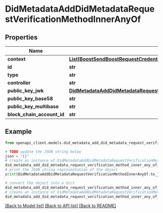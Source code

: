 # DidMetadataAddDidMetadataRequestVerificationMethodInnerAnyOf


## Properties

Name | Type | Description | Notes
------------ | ------------- | ------------- | -------------
**context** | [**List[BoostSendBoostRequestCredentialAnyOfContextInner]**](BoostSendBoostRequestCredentialAnyOfContextInner.md) |  | [optional] 
**id** | **str** |  | 
**type** | **str** |  | 
**controller** | **str** |  | 
**public_key_jwk** | [**DidMetadataAddDidMetadataRequestVerificationMethodInnerAnyOfPublicKeyJwk**](DidMetadataAddDidMetadataRequestVerificationMethodInnerAnyOfPublicKeyJwk.md) |  | [optional] 
**public_key_base58** | **str** |  | [optional] 
**public_key_multibase** | **str** |  | [optional] 
**block_chain_account_id** | **str** |  | [optional] 

## Example

```python
from openapi_client.models.did_metadata_add_did_metadata_request_verification_method_inner_any_of import DidMetadataAddDidMetadataRequestVerificationMethodInnerAnyOf

# TODO update the JSON string below
json = "{}"
# create an instance of DidMetadataAddDidMetadataRequestVerificationMethodInnerAnyOf from a JSON string
did_metadata_add_did_metadata_request_verification_method_inner_any_of_instance = DidMetadataAddDidMetadataRequestVerificationMethodInnerAnyOf.from_json(json)
# print the JSON string representation of the object
print(DidMetadataAddDidMetadataRequestVerificationMethodInnerAnyOf.to_json())

# convert the object into a dict
did_metadata_add_did_metadata_request_verification_method_inner_any_of_dict = did_metadata_add_did_metadata_request_verification_method_inner_any_of_instance.to_dict()
# create an instance of DidMetadataAddDidMetadataRequestVerificationMethodInnerAnyOf from a dict
did_metadata_add_did_metadata_request_verification_method_inner_any_of_from_dict = DidMetadataAddDidMetadataRequestVerificationMethodInnerAnyOf.from_dict(did_metadata_add_did_metadata_request_verification_method_inner_any_of_dict)
```
[[Back to Model list]](../README.md#documentation-for-models) [[Back to API list]](../README.md#documentation-for-api-endpoints) [[Back to README]](../README.md)


